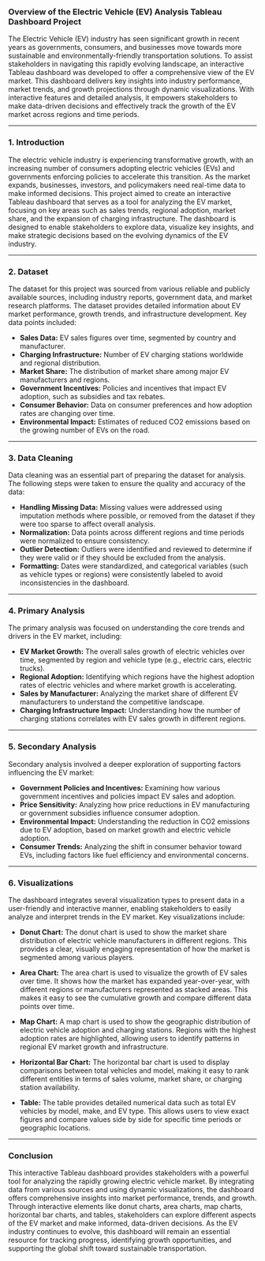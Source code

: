 ### **Overview of the Electric Vehicle (EV) Analysis Tableau Dashboard Project**

The Electric Vehicle (EV) industry has seen significant growth in recent years as governments, consumers, and businesses move towards more sustainable and environmentally-friendly transportation solutions. To assist stakeholders in navigating this rapidly evolving landscape, an interactive Tableau dashboard was developed to offer a comprehensive view of the EV market. This dashboard delivers key insights into industry performance, market trends, and growth projections through dynamic visualizations. With interactive features and detailed analysis, it empowers stakeholders to make data-driven decisions and effectively track the growth of the EV market across regions and time periods.

---

### **1. Introduction**

The electric vehicle industry is experiencing transformative growth, with an increasing number of consumers adopting electric vehicles (EVs) and governments enforcing policies to accelerate this transition. As the market expands, businesses, investors, and policymakers need real-time data to make informed decisions. This project aimed to create an interactive Tableau dashboard that serves as a tool for analyzing the EV market, focusing on key areas such as sales trends, regional adoption, market share, and the expansion of charging infrastructure. The dashboard is designed to enable stakeholders to explore data, visualize key insights, and make strategic decisions based on the evolving dynamics of the EV industry.

---

### **2. Dataset**

The dataset for this project was sourced from various reliable and publicly available sources, including industry reports, government data, and market research platforms. The dataset provides detailed information about EV market performance, growth trends, and infrastructure development. Key data points included:
- **Sales Data:** EV sales figures over time, segmented by country and manufacturer.
- **Charging Infrastructure:** Number of EV charging stations worldwide and regional distribution.
- **Market Share:** The distribution of market share among major EV manufacturers and regions.
- **Government Incentives:** Policies and incentives that impact EV adoption, such as subsidies and tax rebates.
- **Consumer Behavior:** Data on consumer preferences and how adoption rates are changing over time.
- **Environmental Impact:** Estimates of reduced CO2 emissions based on the growing number of EVs on the road.

---

### **3. Data Cleaning**

Data cleaning was an essential part of preparing the dataset for analysis. The following steps were taken to ensure the quality and accuracy of the data:
- **Handling Missing Data:** Missing values were addressed using imputation methods where possible, or removed from the dataset if they were too sparse to affect overall analysis.
- **Normalization:** Data points across different regions and time periods were normalized to ensure consistency.
- **Outlier Detection:** Outliers were identified and reviewed to determine if they were valid or if they should be excluded from the analysis.
- **Formatting:** Dates were standardized, and categorical variables (such as vehicle types or regions) were consistently labeled to avoid inconsistencies in the dashboard.

---

### **4. Primary Analysis**

The primary analysis was focused on understanding the core trends and drivers in the EV market, including:
- **EV Market Growth:** The overall sales growth of electric vehicles over time, segmented by region and vehicle type (e.g., electric cars, electric trucks).
- **Regional Adoption:** Identifying which regions have the highest adoption rates of electric vehicles and where market growth is accelerating.
- **Sales by Manufacturer:** Analyzing the market share of different EV manufacturers to understand the competitive landscape.
- **Charging Infrastructure Impact:** Understanding how the number of charging stations correlates with EV sales growth in different regions.

---

### **5. Secondary Analysis**

Secondary analysis involved a deeper exploration of supporting factors influencing the EV market:
- **Government Policies and Incentives:** Examining how various government incentives and policies impact EV sales and adoption.
- **Price Sensitivity:** Analyzing how price reductions in EV manufacturing or government subsidies influence consumer adoption.
- **Environmental Impact:** Understanding the reduction in CO2 emissions due to EV adoption, based on market growth and electric vehicle adoption.
- **Consumer Trends:** Analyzing the shift in consumer behavior toward EVs, including factors like fuel efficiency and environmental concerns.

---


### **6. Visualizations**

The dashboard integrates several visualization types to present data in a user-friendly and interactive manner, enabling stakeholders to easily analyze and interpret trends in the EV market. Key visualizations include:

- **Donut Chart:**
  The donut chart is used to show the market share distribution of electric vehicle manufacturers in different regions. This provides a clear, visually engaging representation of how the market is segmented among various players.

- **Area Chart:**
  The area chart is used to visualize the growth of EV sales over time. It shows how the market has expanded year-over-year, with different regions or manufacturers represented as stacked areas. This makes it easy to see the cumulative growth and compare different data points over time.

- **Map Chart:**
  A map chart is used to show the geographic distribution of electric vehicle adoption and charging stations. Regions with the highest adoption rates are highlighted, allowing users to identify patterns in regional EV market growth and infrastructure.

- **Horizontal Bar Chart:**
  The horizontal bar chart is used to display comparisons between total vehicles and model, making it easy to rank different entities in terms of sales volume, market share, or charging station availability.

- **Table:**
  The table provides detailed numerical data such as total EV vehicles by model, make, and EV type. This allows users to view exact figures and compare values side by side for specific time periods or geographic locations.

---


### **Conclusion**

This interactive Tableau dashboard provides stakeholders with a powerful tool for analyzing the rapidly growing electric vehicle market. By integrating data from various sources and using dynamic visualizations, the dashboard offers comprehensive insights into market performance, trends, and growth. Through interactive elements like donut charts, area charts, map charts, horizontal bar charts, and tables, stakeholders can explore different aspects of the EV market and make informed, data-driven decisions. As the EV industry continues to evolve, this dashboard will remain an essential resource for tracking progress, identifying growth opportunities, and supporting the global shift toward sustainable transportation.
